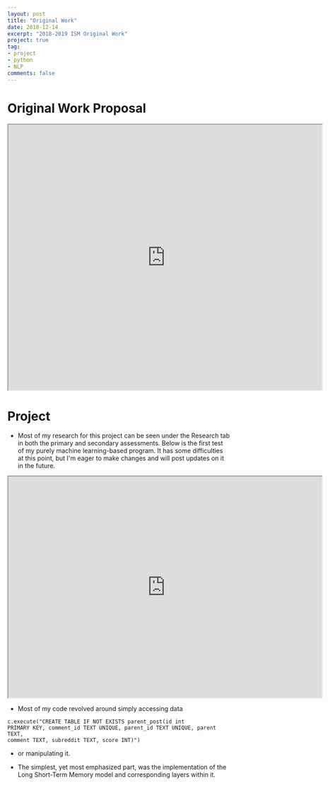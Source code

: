 ```yaml
---
layout: post
title: "Original Work"
date: 2018-12-14
excerpt: "2018-2019 ISM Original Work"
project: true
tag:
- project
- python
- NLP
comments: false
---
```


# Original Work Proposal

<iframe src="https://drive.google.com/file/d/1GfgNARdvitkgi6y13Cjfz6Tbm1gE5_Ji/preview" width="710" height="600"></iframe>

# Project

* Most of my research for this project can be seen under the Research tab in both the primary and secondary assessments. Below is the first test of my purely machine learning-based program. It has some difficulties at this point, but I'm eager to make changes and will post updates on it in the future. 

<iframe src="https://drive.google.com/file/d/1rYBu6IEHEwmVLddYvrpiJzy9hZtXqSD_/preview" width="710" height="500"></iframe>

* Most of my code revolved around simply accessing data

<code>c.execute("CREATE TABLE IF NOT EXISTS parent_post(id int PRIMARY KEY, comment_id TEXT UNIQUE, parent_id TEXT UNIQUE, parent TEXT, comment TEXT, subreddit TEXT, score INT)")</code>

* or manipulating it.



* The simplest, yet most emphasized part, was the implementation of the Long Short-Term Memory model and corresponding layers within it.
